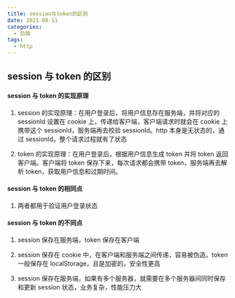 ```yaml
---
title: session与token的区别
date: 2021-08-11
categories:
  - 后端
tags:
  - http
---
```


## session 与 token 的区别

#### session 与 token 的实现原理

1. session 的实现原理：在用户登录后，将用户信息存在服务端，并将对应的 sessionId 设置在 cookie 上，传递给客户端，客户端请求时就会在 cookie 上携带这个 sessionId，服务端再去校验 sessionId。http 本身是无状态的，通过 sessionId，整个请求过程就有了状态

2. token 的实现原理：在用户登录后，根据用户信息生成 token 并将 token 返回客户端。客户端将 token 保存下来，每次请求都会携带 token，服务端再去解析 token，获取用户信息和过期时间。

#### session 与 token 的相同点

1. 两者都用于验证用户登录状态

#### session 与 token 的不同点

1. session 保存在服务端，token 保存在客户端

2. session 保存在 cookie 中，在客户端和服务端之间传递，容易被伪造。token 一般保存在 localStorage，且是加密的，安全性更高

3. session 保存在服务端，如果有多个服务器，就需要在多个服务器间同时保存和更新 session 状态，业务复杂，性能压力大
